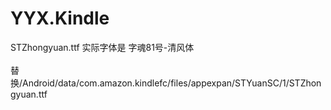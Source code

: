 # YYX.Kindle
STZhongyuan.ttf 实际字体是 字魂81号-清风体
<br/>
<br/>
替换/Android/data/com.amazon.kindlefc/files/appexpan/STYuanSC/1/STZhongyuan.ttf
